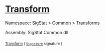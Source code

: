 # [Transform](./ImageGenerator-100663677.md)

Namespace: [SigStat]() > [Common](./../../README.md) > [Transforms](./../README.md)

Assembly: SigStat.Common.dll

<sub>[Transform](./ImageGenerator-100663677.md) ( [`Signature`](./../../Signature.md) signature )</sub>&nbsp;&nbsp;&nbsp;&nbsp;&nbsp;&nbsp;&nbsp;&nbsp;&nbsp;<sub></sub>
